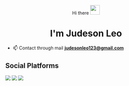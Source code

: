 <p align="center">  Hi there <img src="https://raw.githubusercontent.com/MartinHeinz/MartinHeinz/master/wave.gif" width="30px">  </p>

<h1 align="center">I'm Judeson Leo </h1>

<!--
**judesonleo/judesonleo** is a ✨ _special_ ✨ repository because its `README.md` (this file) appears on your GitHub profile.

Here are some ideas to get you started:

- 🔭 I’m currently working on ...
- 🌱 I’m currently learning ...
- 👯 I’m looking to collaborate on ...
- 🤔 I’m looking for help with ...
- 💬 Ask me about ...
- 📫 How to reach me: ...
- 😄 Pronouns: ...
- ⚡ Fun fact: ...
-->
- 📫 Contact through mail  **judesonleo123@gmail.com**

## Social Platforms
<p align="left">

<a href = "https://www.linkedin.com/in/judeson-leo/"><img src="https://img.icons8.com/fluent/48/000000/linkedin.png"/></a>
<a href = "https://twitter.com/Judesonleo"><img src="https://img.icons8.com/fluent/48/000000/twitter.png"/></a>
<a href = "https://www.instagram.com/judeson_leo/"><img src="https://img.icons8.com/fluent/48/000000/instagram-new.png"/></a>


</p>
